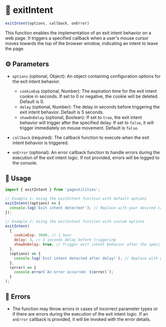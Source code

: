 


# :gem: exitIntent

```js
exitIntent(options, callback, onError)
```

This function enables the implementation of an exit intent behavior on a web page. It triggers a specified callback when a user's mouse cursor moves towards the top of the browser window, indicating an intent to leave the page.

## :gear: Parameters

* `options` (optional, Object): An object containing configuration options for the exit intent behavior.
  * `cookieExp` (optional, Number): The expiration time for the exit intent cookie in seconds. If set to 0 or negative, the cookie will be deleted. Default is 0.
  * `delay` (optional, Number): The delay in seconds before triggering the exit intent behavior. Default is 5 seconds.
  * `showOnDelay` (optional, Boolean): If set to `true`, the exit intent behavior will trigger after the specified delay. If set to `false`, it will trigger immediately on mouse movement. Default is `false`.

* `callback` (required): The callback function to execute when the exit intent behavior is triggered.

* `onError` (optional): An error callback function to handle errors during the execution of the exit intent logic. If not provided, errors will be logged to the console.

## :scroll: Usage

```js
import { exitIntent } from 'pageutilities';

// Example 1: Using the exitIntent function with default options
exitIntent((options) => {
  console.log('Exit intent detected!'); // Replace with your desired callback logic
});

// Example 2: Using the exitIntent function with custom options
exitIntent(
  {
    cookieExp: 3600, // 1 hour
    delay: 3, // 3 seconds delay before triggering
    showOnDelay: true, // Trigger exit intent behavior after the specified delay
  },
  (options) => {
    console.log('Exit intent detected after delay!'); // Replace with your desired callback logic
  },
  (error) => {
    console.error(`An error occurred: ${error}`);
  }
);
```

## :red_circle: Errors

* The function may throw errors in cases of incorrect parameter types or if there are errors during the execution of the exit intent logic. If an `onError` callback is provided, it will be invoked with the error details.

